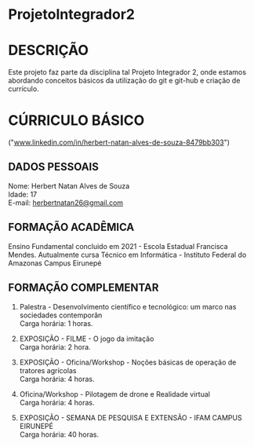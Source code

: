 # ProjetoIntegrador2

# DESCRIÇÃO

Este projeto faz parte da disciplina tal Projeto Integrador 2, onde estamos abordando conceitos básicos da utilização do git e git-hub e criação de currículo.

# CÚRRICULO BÁSICO
("www.linkedin.com/in/herbert-natan-alves-de-souza-8479bb303")
## DADOS PESSOAIS

Nome: Herbert Natan Alves de Souza\
Idade: 17\
E-mail: herbertnatan26@gmail.com

## FORMAÇÃO ACADÊMICA

Ensino Fundamental concluido em 2021 - Escola Estadual Francisca Mendes\.
Autualmente cursa Técnico em Informática - Instituto Federal do Amazonas Campus Eirunepé

## FORMAÇÃO COMPLEMENTAR

1. Palestra - Desenvolvimento científico e tecnológico: um marco nas sociedades contemporân\
Carga horária: 1 horas.

2. EXPOSIÇÃO -  FILME - O jogo da imitação\
Carga horária: 2 hora. 

3. EXPOSIÇÃO - Oficina/Workshop - Noções básicas de operação de tratores agrícolas\
Carga horária: 4 horas.

4. Oficina/Workshop - Pilotagem de drone e Realidade virtual\
Carga horária: 4 horas.

5. EXPOSIÇÃO - SEMANA DE PESQUISA E EXTENSÃO - IFAM CAMPUS EIRUNEPÉ\
Carga horária: 40 horas.
